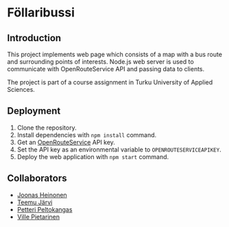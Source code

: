# Föllaribussi

## Introduction

This project implements web page which consists of a map with a bus route and surrounding points of interests. Node.js web server is used to communicate with OpenRouteService API and passing data to clients.

The project is part of a course assignment in Turku University of Applied Sciences.

## Deployment

1. Clone the repository.
2. Install dependencies with `npm install` command.
3. Get an [OpenRouteService](https://openrouteservice.org/) API key.
4. Set the API key as an environmental variable to `OPENROUTESERVICEAPIKEY`.
5. Deploy the web application with `npm start` command.

## Collaborators

* [Joonas Heinonen](https://github.com/JoonasHeinonen)
* [Teemu Järvi](https://github.com/tjarv17)
* [Petteri Peltokangas](https://github.com/ppeltokangas)
* [Ville Pietarinen](https://github.com/vppiet)
